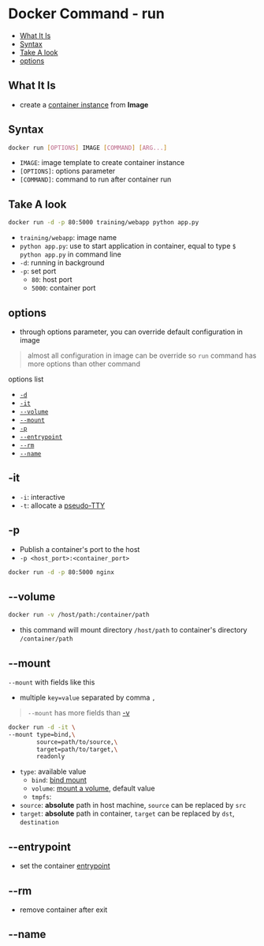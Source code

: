 # Docker Command - run

* [What It Is](#what-it-is)
* [Syntax](#syntax)
* [Take A look](#take-a-look)
* [options](#options)

## What It Is

- create a [container instance](docker-glossary.md#container) from **Image**

## Syntax

```bash
docker run [OPTIONS] IMAGE [COMMAND] [ARG...]
```

- `IMAGE`: image template to create container instance
- `[OPTIONS]`: options parameter
- `[COMMAND]`: command to run after container run

## Take A look

```bash
docker run -d -p 80:5000 training/webapp python app.py
```

- `training/webapp`: image name
- `python app.py`: use to start application in container, equal to type `$ python app.py` in command line
- `-d`: running in background
- `-p`: set port
  - `80`: host port
  - `5000`: container port

## options

- through options parameter, you can override default configuration in image

> almost all configuration in image can be override
> so `run` command has more options than other command

options list

- [`-d`]()
- [`-it`](#-it)
- [`--volume`](#--volume)
- [`--mount`](#--mount)
- [`-p`](#-p)
- [`--entrypoint`](#--entrypoint)
- [`--rm`](#--rm)
- [`--name`](#--name)

## -it

- `-i`: interactive
- `-t`: allocate a [pseudo-TTY](linux-tty.md)

## -p

- Publish a container's port to the host
- `-p <host_port>:<container_port>`

```sh
docker run -d -p 80:5000 nginx
```

## --volume

```sh
docker run -v /host/path:/container/path
```

- this command will mount directory `/host/path` to container's directory `/container/path`


## --mount

`--mount` with fields like this

- multiple `key=value` separated by comma `,`

> `--mount` has more fields than [-v](docker-volume.md)

```sh
docker run -d -it \
--mount type=bind,\
        source=path/to/source,\
        target=path/to/target,\
        readonly
```

- `type`: available value
  - `bind`: [bind mount](docker-bind-mounts.md)
  - `volume`: [mount a volume](docker-volume.md), default value
  - `tmpfs`:
- `source`: **absolute** path in host machine, `source` can be replaced by `src`
- `target`: **absolute** path in container, `target` can be replaced by `dst`, `destination`

## --entrypoint

- set the container [entrypoint](dockerfile-instructions.md#entrypoint)

## --rm

- remove container after exit

## --name


